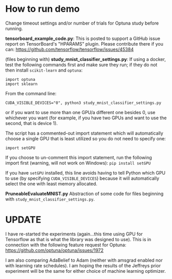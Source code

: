 # How to run demo

Change timeout settings and/or number of trials for Optuna study before running.

**tensorboard_example_code.py**:
This is posted to support a GitHub issue report on TensorBoard's "HPARAMS" plugin.  Please contribute there if you can:
https://github.com/tensorflow/tensorflow/issues/45384

(files beginning with) **study_mnist_classifier_settings.py**:
If using a docker, test the following commands first and make sure they run; if they do not then install `scikit-learn` and `optuna`:

```
import optuna
import sklearn
```

From the command line:

```
CUDA_VISIBLE_DEVICES="0", python3 study_mnist_classifier_settings.py
```

or if you want to use more than one GPU/a different one besides 0, use whichever you want (for example, if you have two GPUs and want to use the second, that is device 1).

The script has a commented-out import statement which will automatically choose a single GPU that is least utilized so you do not need to specify one:

`import setGPU`

If you choose to un-comment this import statement, run the following import first (warning, will not work on Windows):
`pip install setGPU`

If you have `setGPU` installed, this line avoids having to tell Python which GPU to use (by specifying `CUDA_VISIBLE_DEVICES`) because it will automatically select the one with least memory allocated.

**PruneableEvaluateMNIST.py**
Abstraction of some code for files beginning with `study_mnist_classifier_settings.py`.

# UPDATE

I have re-started the experiments (again...this time using GPU for Tensorflow as that is what the library was designed to use).  This is in connection with the following feature request for Optuna:
https://github.com/optuna/optuna/issues/1972

I am also comparing AdaBelief to Adam (neither with amsgrad enabled nor with learning rate schedules).  I am hoping the results of the Jeffreys prior experiment will be the same for either choice of machine learning optimizer.
